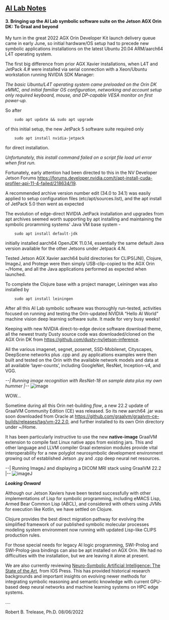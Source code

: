 ## <u>AI Lab Notes</u>

#### **3. Bringing up the AI Lab symbolic software suite on the Jetson AGX Orin DK: To Graal and beyond**
       
My turn in the great 2022 AGX Orin Developer Kit launch delivery queue came in early June, so initial hardware/OS setup had to precede new symbolic applications installations on the latest Ubuntu 20.04 ARM/aarch64 L4T operating system.

The first big difference from prior AGX Xavier installations, when L4T and JetPack 4.# were installed via serial connection with a Xeon/Ubuntu workstation running NVIDIA SDK Manager:

*The basic Ubuntu/L4T operating system came preloaded on the Orin DK eMMC, and initial familiar OS configuration, networking and account setup only required keyboard, mouse, and DP-capable VESA monitor on first power-up.*

So after

		sudo apt update && sudo apt upgrade

of this initial setup, the new JetPack 5 software suite required only
 
 
		sudo apt install nvidia-jetpack

for direct installation.

*Unfortunately, this install command failed on a script file load url error when first run.*

Fortunately, early attention had been directed to this in the NV Developer Jetson Forums 
https://forums.developer.nvidia.com/t/apt-install-cuda-profiler-api-11-4-failed/218634/19. 

A recommended archive version number edit (34.0 to 34.1) was easily applied to setup configuration files (etc/apt/sources.list), and the apt install of JetPack 5.0 then went as expected
       
The evolution of edge-direct NVIDIA JetPack installation and upgrades from apt archives seemed worth supporting by apt installing and maintaining the symbolic proramming systems' Java VM base system - 
 
		sudo apt install default-jdk

initially installed aarch64 OpenJDK 11.0.14, essentially the same default Java version available for the other Jetsons under Jetpack 4.N.

Tested Jetson AGX Xavier aarch64 build directories for CLIPS(JNI), Clojure, ImageJ, and Protege were then simply USB-clip-copied to the AGX Orin ~/Home, and all the Java applications performed as expected when launched.

To complete the Clojure base with a project manager, Leiningen was also installed by 

		sudo apt install leiningen

After all this AI Lab symbolic software was thoroughly run-tested, activities focused on running and testing the Orin-updated NVIDIA “Hello AI World” machine vision deep learning software suite. It made for very busy weeks!

Keeping with new NVIDIA direct-to-edge device software download theme, all the newest trusty Dusty source code was downloaded/cloned on the AGX Orin DK from https://github.com/dusty-nv/jetson-inference.

All the various imagenet, segnet, posenet, SSD-Mobilenet, Cityscapes, DeepScene networks plus .cpp and .py applications examples were then built and tested on the Orin with the available network models and data at all available ‘layer-counts’, including GoogleNet, ResNet, Inception-v4, and VGG.

  *--| Running image recognition with ResNet-18 on sample data plus my own hummer |--*
![image](https://user-images.githubusercontent.com/71346897/183269986-70e0d642-5e32-4cd9-a05e-4cdc10c507d4.png)

WOW…


Sometime during all this Orin net-building *flow*, a new 22.2 update of GraalVM Community Edition (CE) was released. So its new aarch64 .jar was soon downloaded from Oracle at https://github.com/graalvm/graalvm-ce-builds/releases/tag/vm-22.2.0, and further installed to its own Orin directory under ~/Home.

It has been particularly instructive to use the new **native-image** GraalVM extension to compile fast Linux native apps from existing jars.  This and other language and LLVM compiler Graal extension modules provide vital interoperability for a new polyglot neurosymbolic development environment growing out of established Jetson .py and .cpp deep neural net resources.

 --| Running ImageJ and displaying a DICOM MRI stack using GraalVM 22.2 |--
![imageJ](https://user-images.githubusercontent.com/71346897/183269422-764967e2-0585-47ea-bf83-8ecf548a85bc.png)

***Looking Onward***

Although our Jetson Xaviers have been tested successfully with other implementations of Lisp for symbolic programming, including eMACS Lisp, Armed Bear Common Lisp (ABCL), and considered with others using JVMs for execution like Kotlin, we have settled on Clojure. 

Clojure provides the best direct migration pathway for evolving the simplified framework of our published symbolic molecular processes modeling system environment now running with updated Lisp-like CLIPS production rules.

For those special needs for legacy AI logic programming, SWI-Prolog and SWI-Prolog-java bindings can also be apt installed on AGX Orin.  We had no difficulties with the installation, but we are leaving it alone at present.

We are also currently reviewing [Neuro-Symbolic Artificial Intelligence: The State of the Art](https://ebooks.iospress.nl/ISBN/978-1-64368-245-7), from IOS Press. This has provided historical research backgrounds and important insights on evolving newer methods for integrating symbolic reasoning and semantic knowledge with current GPU-based deep neural networks and machine learning systems on HPC edge systems.

....

Robert B. Trelease, Ph.D. 08/06/2022

